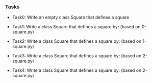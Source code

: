 ### Tasks

- Task0: Write an empty class Square that defines a square

- Task1: Write a class Square that defines a square by: (based on 0-square.py)

- Task2: Write a class Square that defines a square by: (based on 1-square.py)

- Task3: Write a class Square that defines a square by: (based on 2-square.py)

- Task4: Write a class Square that defines a square by: (based on 2-square.py)
